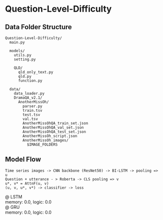 # Question-Level-Difficulty

## Data Folder Structure
```
Question-Level-Difficulty/
  main.py
  
  models/
    utils.py
    setting.py
    
    QLD/
      qld_only_text.py
      qld.py
      function.py
      
  data/
    data_loader.py
    DramaQA_v2.1/
      AnotherMissOh/
        parser.py
        train.tsv
        test.tsv
        val.tsv
        AnotherMissOhQA_train_set.json
        AnotherMissOhQA_val_set.json
        AnotherMissOhQA_test_set.json
        AnotherMissOh_script.json
        AnotherMissOh_images/
          $IMAGE_FOLDERS
```
## Model Flow

```
Time series images -> CNN backbone (ResNet50) -> BI-LSTM -> pooling => u
Question + utterance - > Roberta -> CLS pooling => v 
u*, v* = AttnF(u, v)
(u, v, u*, v*) -> classifier -> loss
```

@ LSTM <br>
memory: 0.0, logic: 0.0 <br>
@ GRU <br>
memory: 0.0, logic: 0.0 <br>
